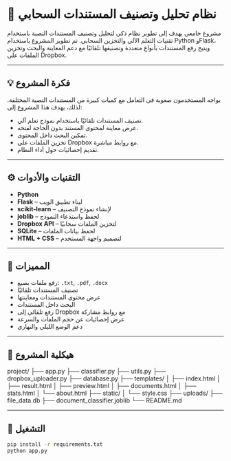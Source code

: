 # 📂 نظام تحليل وتصنيف المستندات السحابي

مشروع جامعي يهدف إلى تطوير نظام ذكي لتحليل وتصنيف المستندات النصية باستخدام تقنيات التعلم الآلي والتخزين السحابي. تم تطوير المشروع باستخدام Python وFlask، ويتيح رفع المستندات بأنواع متعددة وتصنيفها تلقائيًا مع دعم المعاينة والبحث وتخزين الملفات على Dropbox.

---

## 💡 فكرة المشروع

يواجه المستخدمون صعوبة في التعامل مع كميات كبيرة من المستندات النصية المختلفة. لذلك، يهدف هذا المشروع إلى:

- تصنيف المستندات تلقائيًا باستخدام نموذج تعلم آلي.
- عرض معاينة لمحتوى المستند بدون الحاجة لفتحه.
- تمكين البحث داخل المحتوى.
- تخزين الملفات على Dropbox مع روابط مباشرة.
- تقديم إحصائيات حول أداء النظام.

---

## ⚙️ التقنيات والأدوات

- **Python**
- **Flask** – لبناء تطبيق الويب
- **scikit-learn** – لإنشاء نموذج التصنيف
- **joblib** – لحفظ واستدعاء النموذج
- **Dropbox API** – لتخزين الملفات سحابيًا
- **SQLite** – لحفظ بيانات الملفات
- **HTML + CSS** – لتصميم واجهة المستخدم

---

## 🚀 المميزات

- رفع ملفات بصيغ: `.txt`, `.pdf`, `.docx`
- تصنيف المستندات تلقائيًا
- عرض محتوى المستندات ومعاينتها
- البحث داخل المستندات
- رفع تلقائي إلى Dropbox مع روابط مشاركة
- عرض إحصائيات عن حجم الملفات والسرعة
- دعم الوضع الليلي والنهاري

---

## 📁 هيكلية المشروع

project/
├── app.py
├── classifier.py
├── utils.py
├── dropbox_uploader.py
├── database.py
├── templates/
│ ├── index.html
│ ├── result.html
│ ├── preview.html
│ ├── documents.html
│ ├── stats.html
│ └── about.html 
├── static/
│ └── style.css
├── uploads/
├── file_data.db
├── document_classifier.joblib
└── README.md 


---

## 🧪 التشغيل

```bash
pip install -r requirements.txt
python app.py
